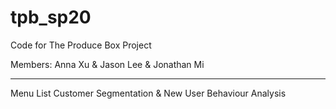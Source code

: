 # tpb_sp20
Code for The Produce Box Project

Members: Anna Xu & Jason Lee & Jonathan Mi

_____ 

Menu List Customer Segmentation & New User Behaviour Analysis 

